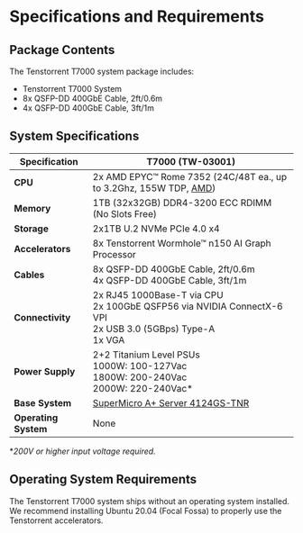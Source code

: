 # Specifications and Requirements



## Package Contents

The Tenstorrent T7000 system package includes:

- Tenstorrent T7000 System
- 8x QSFP-DD 400GbE Cable, 2ft/0.6m
- 4x QSFP-DD 400GbE Cable, 3ft/1m



## System Specifications

| Specification        | T7000 (TW-03001)                                             |
| -------------------- | ------------------------------------------------------------ |
| **CPU**              | 2x AMD EPYC™ Rome 7352 (24C/48T ea., up to 3.2Ghz, 155W TDP, [AMD](https://www.amd.com/en/products/cpu/amd-epyc-7352)) |
| **Memory**           | 1TB (32x32GB) DDR4-3200 ECC RDIMM (No Slots Free)            |
| **Storage**          | 2x1TB U.2 NVMe PCIe 4.0 x4                                   |
| **Accelerators**     | 8x Tenstorrent Wormhole™ n150 AI Graph Processor             |
| **Cables**           | 8x QSFP-DD 400GbE Cable, 2ft/0.6m<br />4x QSFP-DD 400GbE Cable, 3ft/1m |
| **Connectivity**     | 2x RJ45 1000Base-T via CPU<br />2x 100GbE QSFP56 via NVIDIA ConnectX-6 VPI<br />2x USB 3.0 (5GBps) Type-A<br />1x VGA |
| **Power Supply**     | 2+2 Titanium Level PSUs<br />1000W: 100-127Vac<br />1800W: 200-240Vac<br />2000W: 220-240Vac* |
| **Base System**      | [SuperMicro A+ Server 4124GS-TNR](https://www.supermicro.com/en/Aplus/system/4U/4124/AS-4124GS-TNR.cfm) |
| **Operating System** | None                                                         |

**200V or higher input voltage required.*



## Operating System Requirements

The Tenstorrent T7000 system ships without an operating system installed. We recommend installing Ubuntu 20.04 (Focal Fossa) to properly use the Tenstorrent accelerators.